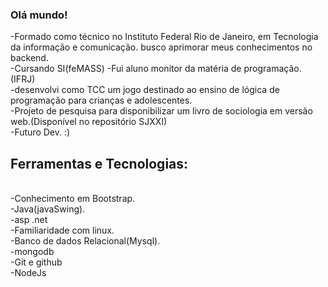 ### Olá mundo! 


-Formado como técnico no Instituto Federal Rio de Janeiro, em Tecnologia da informação e comunicação. busco aprimorar meus conhecimentos no backend.<br>
-Cursando SI(feMASS)
-Fui aluno monitor da matéria de programação.(IFRJ)<br>
-desenvolvi como TCC um jogo destinado ao ensino de lógica de programação para crianças e adolescentes.<br>
-Projeto de pesquisa para disponibilizar um livro de sociologia em versão web.(Disponível no repositório SJXXI)<br>
-Futuro Dev. :)
## Ferramentas e Tecnologias:
<br>
-Conhecimento em Bootstrap.<br>
-Java(javaSwing).<br>
-asp .net<br>
-Familiaridade com linux.<br>
-Banco de dados Relacional(Mysql).<br>
-mongodb<br>
-Git e github<br>
-NodeJs<br>


